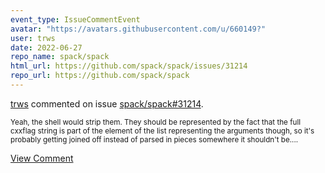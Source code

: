 ```yaml
---
event_type: IssueCommentEvent
avatar: "https://avatars.githubusercontent.com/u/660149?"
user: trws
date: 2022-06-27
repo_name: spack/spack
html_url: https://github.com/spack/spack/issues/31214
repo_url: https://github.com/spack/spack
---
```


<a href='https://github.com/trws' target='_blank'>trws</a> commented on issue <a href='https://github.com/spack/spack/issues/31214' target='_blank'>spack/spack#31214</a>.

<small>Yeah, the shell would strip them.  They should be represented by the fact that the full cxxflag string is part of the element of the list representing the arguments though, so it's probably getting joined off instead of parsed in pieces somewhere it shouldn't be....</small>

<a href='https://github.com/spack/spack/issues/31214' target='_blank'>View Comment</a>